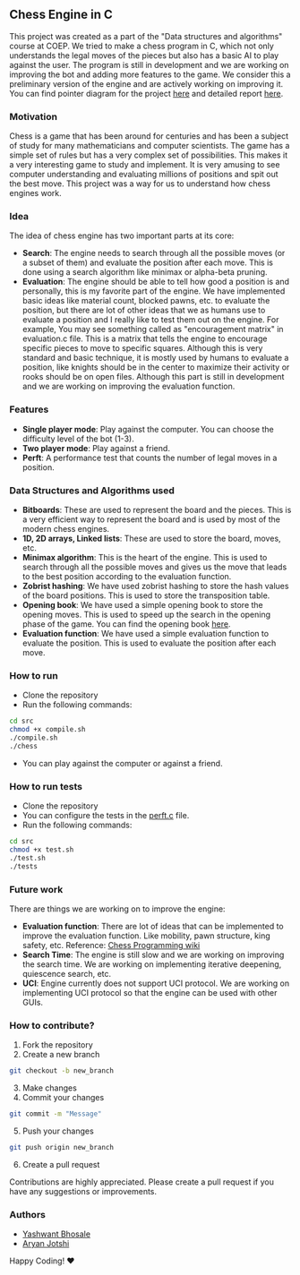 ## Chess Engine in C
This project was created as a part of the "Data structures and algorithms" course at COEP. We tried to make a chess program in C, which not only understands the legal moves of the pieces but also has a basic AI to play against the user. The program is still in development and we are working on improving the bot and adding more features to the game. 
We consider this a preliminary version of the engine and are actively working on improving it.
You can find pointer diagram for the project [here](/docs/Pointer_Diagram.png) and detailed report [here](/docs/Chess%20Engine%20Report.pdf).

### Motivation
 Chess is a game that has been around for centuries and has been a subject of study for many mathematicians and computer scientists. The game has a simple set of rules but has a very complex set of possibilities. This makes it a very interesting game to study and implement. It is very amusing to see computer understanding and evaluating millions of positions and spit out the best move. This project was a way for us to understand how chess engines work. 

### Idea
The idea of chess engine has two important parts at its core:
- **Search**: The engine needs to search through all the possible moves (or a subset of them) and evaluate the position after each move. This is done using a search algorithm like minimax or alpha-beta pruning.
- **Evaluation**: The engine should be able to tell how good a position is and personally, this is my favorite part of the engine. We have implemented basic ideas like material count, blocked pawns, etc. to evaluate the position, but there are lot of other ideas that we as humans use to evaluate a position and I really like to test them out on the engine.
For example, 
You may see something called as "encouragement matrix" in evaluation.c file. This is a matrix that tells the engine to encourage specific pieces to move to specific squares. Although this is very standard and basic technique, it is mostly used by humans to evaluate a position, like knights should be in the center to maximize their activity or rooks should be on open files. 
Although this part is still in development and we are working on improving the evaluation function.

### Features
- **Single player mode**: Play against the computer. You can choose the difficulty level of the bot (1-3).
- **Two player mode**: Play against a friend.
- **Perft**: A performance test that counts the number of legal moves in a position.

### Data Structures and Algorithms used
- **Bitboards**: These are used to represent the board and the pieces. This is a very efficient way to represent the board and is used by most of the modern chess engines.
- **1D, 2D arrays, Linked lists**: These are used to store the board, moves, etc.
- **Minimax algorithm**: This is the heart of the engine. This is used to search through all the possible moves and gives us the move that leads to the best position according to the evaluation function.
- **Zobrist hashing**: We have used zobrist hashing to store the hash values of the board positions. This is used to store the transposition table.
- **Opening book**: We have used a simple opening book to store the opening moves. This is used to speed up the search in the opening phase of the game. You can find the opening book [here](/src/book.csv).
- **Evaluation function**: We have used a simple evaluation function to evaluate the position. This is used to evaluate the position after each move.

### How to run
- Clone the repository
- Run the following commands:
```bash
cd src
chmod +x compile.sh
./compile.sh
./chess
```
- You can play against the computer or against a friend.

### How to run tests
- Clone the repository
- You can configure the tests in the [perft.c](/src/perft.c) file.
- Run the following commands:
```bash
cd src
chmod +x test.sh
./test.sh
./tests
```
### Future work
There are things we are working on to improve the engine:
- **Evaluation function**: There are lot of ideas that can be implemented to improve the evaluation function. Like mobility, pawn structure, king safety, etc. 
Reference: [Chess Programming wiki](https://www.chessprogramming.org/Evaluation)
- **Search Time**: The engine is still slow and we are working on improving the search time. We are working on implementing iterative deepening, quiescence search, etc.
- **UCI**: Engine currently does not support UCI protocol. We are working on implementing UCI protocol so that the engine can be used with other GUIs.

### How to contribute?

1. Fork the repository
2. Create a new branch
```bash
git checkout -b new_branch
```
3. Make changes
4. Commit your changes
```bash
git commit -m "Message"
```
5. Push your changes
```bash
git push origin new_branch
```
6. Create a pull request

Contributions are highly appreciated. Please create a pull request if you have any suggestions or improvements.

### Authors
- [Yashwant Bhosale](https://github.com/YashwantBhosale)
- [Aryan Jotshi](https://github.com/AryanJotshi)

Happy Coding! :heart: